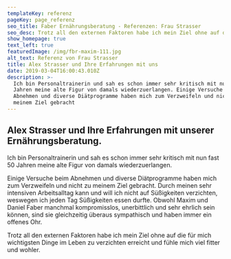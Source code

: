 ```yaml
---
templateKey: referenz
pageKey: page_referenz
seo_title: Faber Ernährungsberatung - Referenzen: Frau Strasser
seo_desc: Trotz all den externen Faktoren habe ich mein Ziel ohne auf die wichtigsten Dinge im Leben zu                 verzichten erreicht und fühle mich viel fitter und wohler.
show_homepage: true
text_left: true
featuredImage: /img/fbr-maxim-111.jpg
alt_text: Referenz von Frau Strasser
title: Alex Strasser und Ihre Erfahrungen mit uns
date: 2019-03-04T16:00:43.010Z
description: >-
  Ich bin Personaltrainerin und sah es schon immer sehr kritisch mit nun fast 50
  Jahren meine alte Figur von damals wiederzuerlangen. Einige Versuche beim
  Abnehmen und diverse Diätprogramme haben mich zum Verzweifeln und nicht zu
  meinem Ziel gebracht
---
```

## Alex Strasser und Ihre Erfahrungen mit unserer Ernährungsberatung.

Ich bin Personaltrainerin und sah es schon immer sehr kritisch mit nun fast 50 Jahren meine alte Figur von damals wiederzuerlangen. 

Einige Versuche beim Abnehmen und diverse Diätprogramme haben mich zum Verzweifeln und nicht zu meinem Ziel gebracht. Durch meinen sehr intensiven Arbeitsalltag kann und will ich nicht auf Süßigkeiten verzichten, weswegen ich jeden Tag Süßigkeiten essen durfte. Obwohl Maxim und Daniel Faber manchmal kompromisslos, unerbittlich und sehr ehrlich sein können, sind sie gleichzeitig überaus sympathisch und haben immer ein offenes Ohr. 

Trotz all den externen Faktoren habe ich mein Ziel ohne auf die für mich wichtigsten Dinge im Leben zu verzichten erreicht und fühle mich viel fitter und wohler.
